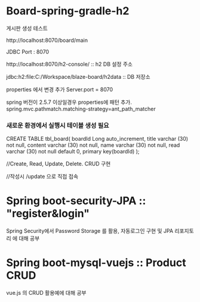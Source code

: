 # Board-spring-gradle-h2
게시판 생성 테스트 

http://localhost:8070/board/main

JDBC Port : 8070

http://localhost:8070/h2-console/ :: h2 DB 설정 주소

jdbc:h2:file:C:/Workspace/blaze-board/h2data :: DB 저장소

properties 에서 변경
추가 Server.port = 8070


spring 버전이 2.5.7 이상일경우 properties에 패턴 추가.
spring.mvc.pathmatch.matching-strategy=ant_path_matcher

### 새로운 환경에서 실행시 테이블 생성 필요


CREATE TABLE tbl_board(
boardId Long auto_increment,
title varchar (30) not null,
content varchar (30) not null,
name varchar (30) not null,
read varchar (30) not null default 0,
primary key(boardId)
);


//Create, Read, Update, Delete. CRUD 구현

//작성시 /update 으로 직접 접속



# Spring boot-security-JPA :: "register&login"
Spring Security에서 Password Storage 를 활용, 자동로그인 구현 및 JPA 리포지토리 에 대해 공부




# Spring boot-mysql-vuejs :: Product CRUD
vue.js 의 CRUD 활용예에 대해 공부
